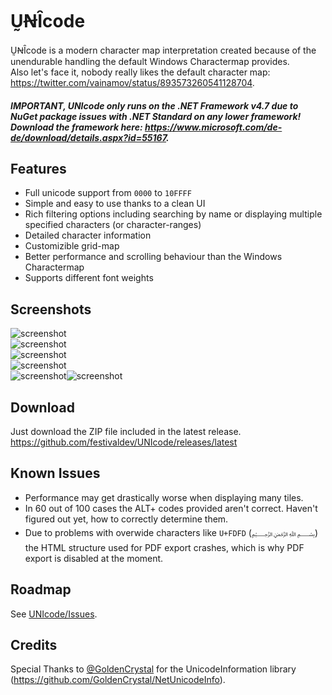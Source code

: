 # ṴꞤȊcode
ṴꞤȊcode is a modern character map interpretation created because of the unendurable handling the default Windows Charactermap provides.  
Also let's face it, nobody really likes the default character map: https://twitter.com/vainamov/status/893573260541128704.

##### IMPORTANT, UNIcode only runs on the .NET Framework v4.7 due to NuGet package issues with .NET Standard on any lower framework! Download the framework here: https://www.microsoft.com/de-de/download/details.aspx?id=55167.

## Features
- Full unicode support from `0000` to `10FFFF`
- Simple and easy to use thanks to a clean UI
- Rich filtering options including searching by name or displaying multiple specified characters (or character-ranges)
- Detailed character information
- Customizible grid-map
- Better performance and scrolling behaviour than the Windows Charactermap
- Supports different font weights

## Screenshots
![screenshot](https://polaroids.festival.ml/5470dce8ab17425013d04dcd8cfc0ef8.png)  
![screenshot](https://polaroids.festival.ml/77a733b246dad0f2d22fd9ac4242d411.png)  
![screenshot](https://polaroids.festival.ml/2cc1b41a21ab290545b1d64ede21f85f.png)  
![screenshot](https://polaroids.festival.ml/5c814d7907dbeeab2ee89f3b8e3d10b9.png)  
![screenshot](https://polaroids.festival.ml/cb661e16e10698fe37f09c658d959980.png)![screenshot](https://polaroids.festival.ml/c3e384a3d8a8fd2fe5991b0050d35bc4.png)  

## Download
Just download the ZIP file included in the latest release. https://github.com/festivaldev/UNIcode/releases/latest

## Known Issues
- Performance may get drastically worse when displaying many tiles.
- In 60 out of 100 cases the ALT+ codes provided aren't correct. Haven't figured out yet, how to correctly determine them.
- Due to problems with overwide characters like `U+FDFD` (﷽) the HTML structure used for PDF export crashes, which is why PDF export is disabled at the moment.

## Roadmap
See [UNIcode/Issues](https://github.com/festivaldev/UNIcode/issues).

## Credits
Special Thanks to [@GoldenCrystal](https://github.com/GoldenCrystal) for the UnicodeInformation library (https://github.com/GoldenCrystal/NetUnicodeInfo).
